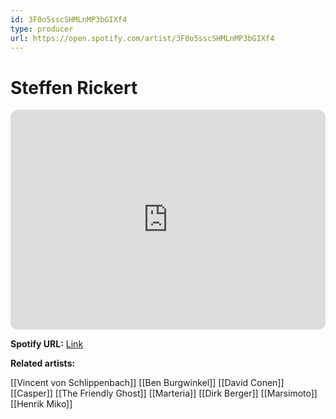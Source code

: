```yaml
---
id: 3F0o5sscSHMLnMP3bGIXf4
type: producer
url: https://open.spotify.com/artist/3F0o5sscSHMLnMP3bGIXf4
---
```

# Steffen Rickert

<iframe style="border-radius:12px" src="https://open.spotify.com/embed/artist/3F0o5sscSHMLnMP3bGIXf4" width="100%" height="352" frameBorder="0" allowfullscreen="" allow="autoplay; clipboard-write; encrypted-media; fullscreen; picture-in-picture" loading="lazy"></iframe>

**Spotify URL:** [Link](https://open.spotify.com/artist/3F0o5sscSHMLnMP3bGIXf4)

**Related artists:**

[[Vincent von Schlippenbach]]
[[Ben Burgwinkel]]
[[David Conen]]
[[Casper]]
[[The Friendly Ghost]]
[[Marteria]]
[[Dirk Berger]]
[[Marsimoto]]
[[Henrik Miko]]
